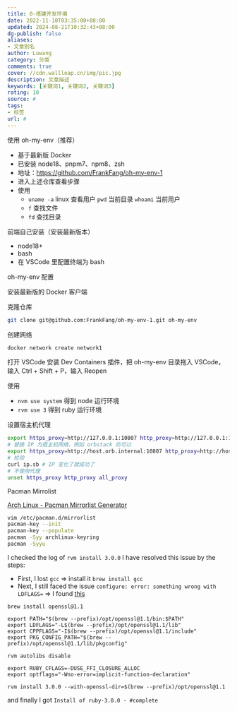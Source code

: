 ```yaml
---
title: 0-搭建开发环境
date: 2022-11-10T03:35:00+08:00
updated: 2024-08-21T10:32:43+08:00
dg-publish: false
aliases:
- 文章别名
author: Luwang
category: 分类
comments: true
cover: //cdn.wallleap.cn/img/pic.jpg
description: 文章描述
keywords: [关键词1, 关键词2, 关键词3]
rating: 10
source: #
tags:
- 标签
url: #
---
```


使用 oh-my-env（推荐）

- 基于最新版 Docker
- 已安装 node18、pnpm7、npm8、zsh
- 地址：<https://github.com/FrankFang/oh-my-env-1>
- 进入上述仓库查看步骤
- 使用
	- `uname -a` linux 查看用户 `pwd` 当前目录 `whoami` 当前用户
	- `f` 查找文件
	- `fd` 查找目录

前端自己安装（安装最新版本）

- node18+
- bash
- 在 VSCode 里配置终端为 bash

oh-my-env 配置

安装最新版的 Docker 客户端

克隆仓库

```sh
git clone git@github.com:FrankFang/oh-my-env-1.git oh-my-env
```

创建网络

```sh
docker network create network1
```

打开 VSCode 安装 Dev Containers 插件，把 oh-my-env 目录拖入 VSCode，输入 Ctrl + Shift + P，输入 Reopen

使用

- `nvm use system` 得到 node 运行环境
- `rvm use 3` 得到 ruby 运行环境

设置宿主机代理

```sh
export https_proxy=http://127.0.0.1:10807 http_proxy=http://127.0.0.1:10807 all_proxy=socks5://127.0.0.1:10807
# 替换 IP 为宿主机网络，例如 orbstack 的可以
export https_proxy=http://host.orb.internal:10807 http_proxy=http://host.orb.internal:10807 all_proxy=http://host.orb.internal:10807
# 检验
curl ip.sb # IP 变化了就成功了
# 不使用代理
unset https_proxy http_proxy all_proxy
```

Pacman Mirrolist

[Arch Linux - Pacman Mirrorlist Generator](https://archlinux.org/mirrorlist/)

```sh
vim /etc/pacman.d/mirrorlist
pacman-key --init
pacman-key --populate
pacman -Syy archlinux-keyring
pacman -Syyu
```

I checked the log of `rvm install 3.0.0`
I have resolved this issue by the steps:

- First, I lost `gcc` => install it `brew install gcc`
- Next, I still faced the issue `configure: error: something wrong with LDFLAGS=` => I found [this](https://nickymarino.com/2021/12/17/install-ruby-273-on-m1/)

```shell
brew install openssl@1.1

export PATH="$(brew --prefix)/opt/openssl@1.1/bin:$PATH"
export LDFLAGS="-L$(brew --prefix)/opt/openssl@1.1/lib"
export CPPFLAGS="-I$(brew --prefix)/opt/openssl@1.1/include"
export PKG_CONFIG_PATH="$(brew --prefix)/opt/openssl@1.1/lib/pkgconfig"

rvm autolibs disable

export RUBY_CFLAGS=-DUSE_FFI_CLOSURE_ALLOC
export optflags="-Wno-error=implicit-function-declaration"

rvm install 3.0.0 --with-openssl-dir=$(brew --prefix)/opt/openssl@1.1
```

and finally I got `Install of ruby-3.0.0 - #complete`
